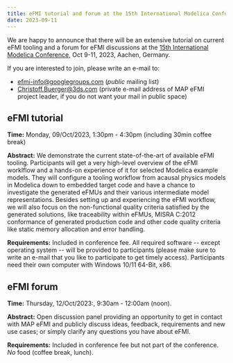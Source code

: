 ```yaml
---
title: eFMI tutorial and forum at the 15th International Modelica Conference
date: 2023-09-11
---
```


We are happy to announce that there will be an extensive tutorial on current eFMI tooling and a forum for eFMI discussions at the [15th International Modelica Conference](https://2023.international.conference.modelica.org/), Oct 9-11, 2023, Aachen, Germany.

If you are interested to join, please write an e-mail to:
 - efmi-info@googlegroups.com (_public_ mailing list)
 - Christoff.Buerger@3ds.com (private e-mail address of MAP eFMI project leader, if you do not want your mail in public space)

## eFMI tutorial

**Time:** Monday, 09/Oct/2023, 1:30pm - 4:30pm (including 30min coffee break)

**Abstract:** We demonstrate the current state-of-the-art of available eFMI tooling. Participants will get a very high-level overview of the eFMI worklflow and a hands-on experience of it for selected Modelica example models. They will configure a tooling workflow from acausal physics models in Modelica down to embedded target code and have a chance to investigate the generated eFMUs and their various intermediate model representations. Besides setting up and experiencing the eFMI workflow, we will also focus on the non-functional quality criteria satisfied by the generated solutions, like traceability within eFMUs, MISRA C:2012 conformance of generated production code and other code quality criteria like static memory allocation and error handling.

**Requirements:** Included in conference fee. All required software -- except operating system -- will be provided to participants (please make sure to write an e-mail that you like to participate to get timely access). Participants need their own computer with Windows 10/11 64-Bit, x86.

## eFMI forum

**Time:** Thursday, 12/Oct/2023:, 9:30am - 12:00am (noon).

**Abstract:** Open discussion panel providing an opportunity to get in contact with MAP eFMI and publicly discuss ideas, feedback, requirements and new use cases; or simply clarify any questions you have about eFMI.

**Requirements:** Included in conference fee but not part of the conference. _No_ food (coffee break, lunch).
